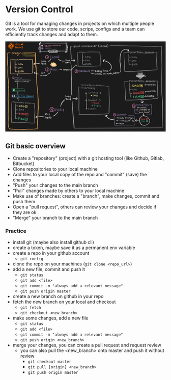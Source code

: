 # Version Control
Git is a tool for managing changes in projects on which multiple people work. We use git to store our code, scrips, configs and a team can efficiently track changes and adapt to them.

![Git Flow](images/git.png)

## Git basic overview

- Create a "repository" (project) with a git hosting tool (like Github, Gitlab, Bitbucket)
- Clone repositories to your local machine
- Add files to your local copy of the repo and "commit" (save) the changes
- "Push" your changes to the main branch
- "Pull" changes made by others to your local machine
- Make use of branches: create a "branch", make changes, commit and push them
- Open a "pull request", others can review your changes and decide if they are ok
- "Merge" your branch to the main branch


### Practice
- install git (maybe also install github cli)
- create a token, maybe save it as a permanent env variable
- create a repo in your github account
  - ```git config```
- clone the repo on your machines (```git clone <repo_url>```)
- add a new file, commit and push it
  - ```git status```
  - ```git add <file>```
  - ```git commit -m "always add a relevant message"```
  - ```git push origin master```
- create a new branch on github in your repo
- fetch the new branch on your local and checkout
  - ```git fetch```
  - ```git checkout <new_branch>```
- make some changes, add a new file
  - ```git status```
  - ```git add <file>```
  - ```git commit -m "always add a relevant message"```
  - ```git push origin <new_branch>```
- merge your changes, you can create a pull request and request review
  - you can also pull the <new_branch> onto master and push it without review
     - ```git checkout master```
     - ```git pull [origin] <new_branch>```
     - ```git push origin master```